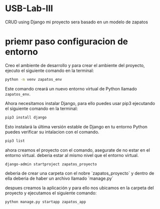 # USB-Lab-III
CRUD using Django 
mi proyecto sera basado en un modelo de zapatos

# priemr paso configuracion de entorno
Creo el ambiente de desarrollo y para crear el ambiente del proyecto, ejecuto el siguiente comando en la terminal:

```bash
python -m venv zapatos_env
```

Este comando creará un nuevo entorno virtual de Python llamado `zapatos_env`.

Ahora necesitamos instalar Django, para ello puedes usar pip3 ejecutando el siguiente comando en la terminal:

```bash
pip3 install django
```

Esto instalará la última versión estable de Django en tu entorno Python puedes verificar su intalacion con el comando.

```bash
pip3 list   
```
ahora creamos el proyecto con el comando, asegurate de no estar en el entorno virtual. deberia estar al mismo nivel que el entorno virtual.
```bash
django-admin startproject zapatos_proyecto
```
deberia de crear una carpeta con el nobre ´zapatos_proyecto´ y dentro de ella deberia de haber un archivo llamado ´manage.py´

despues creamos la aplicación y para ello nos ubicamos en la carpeta del proyecto y ejecutamos el siguiente comando:
```bash
python manage.py startapp zapatos_app
```
